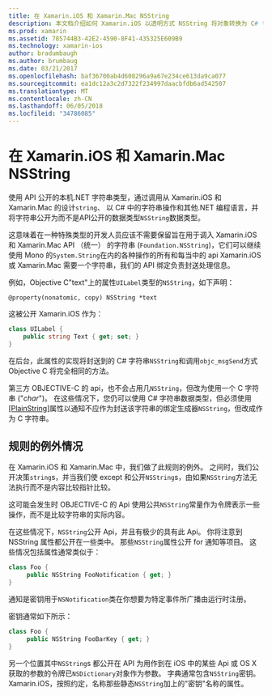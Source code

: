 ```yaml
---
title: 在 Xamarin.iOS 和 Xamarin.Mac NSString
description: 本文档介绍如何 Xamarin.iOS 以透明方式 NSString 将对象转换为 C# 字符串对象，这不会发生时。
ms.prod: xamarin
ms.assetid: 785744B3-42E2-4590-8F41-435325E609B9
ms.technology: xamarin-ios
author: bradumbaugh
ms.author: brumbaug
ms.date: 03/21/2017
ms.openlocfilehash: baf36700ab4d608296a9a67e234ce613da9ca077
ms.sourcegitcommit: ea1dc12a3c2d7322f234997daacbfdb6ad542507
ms.translationtype: MT
ms.contentlocale: zh-CN
ms.lasthandoff: 06/05/2018
ms.locfileid: "34786085"
---
```

# <a name="nsstring-in-xamarinios-and-xamarinmac"></a>在 Xamarin.iOS 和 Xamarin.Mac NSString

使用 API 公开的本机.NET 字符串类型，通过调用从 Xamarin.iOS 和 Xamarin.Mac 的设计`string`、 以 C# 中的字符串操作和其他.NET 编程语言，并将字符串公开为而不是API公开的数据类型`NSString`数据类型。

这意味着在一种特殊类型的开发人员应该不需要保留旨在用于调入 Xamarin.iOS 和 Xamarin.Mac API （统一） 的字符串 (`Foundation.NSString`)，它们可以继续使用 Mono 的`System.String`在内的各种操作的所有和每当中的 api Xamarin.iOS 或 Xamarin.Mac 需要一个字符串，我们的 API 绑定负责封送处理信息。

例如，Objective C"text"上的属性`UILabel`类型的`NSString`，如下声明：

```objc
@property(nonatomic, copy) NSString *text
```

这被公开 Xamarin.iOS 作为：

```csharp
class UILabel {
    public string Text { get; set; }
}
```

在后台，此属性的实现将封送到的 C# 字符串`NSString`和调用`objc_msgSend`方式 Objective C 将完全相同的方法。

第三方 OBJECTIVE-C 的 api，也不会占用几`NSString`，但改为使用一个 C 字符串 ("*char*")。 在这些情况下，您仍可以使用 C# 字符串数据类型，但必须使用[[PlainString]](~/cross-platform/macios/binding/objective-c-libraries.md)属性以通知不应作为封送该字符串的绑定生成器`NSString`，但改成作为 C 字符串。

 <a name="Exceptions_to_the_Rule" />

## <a name="exceptions-to-the-rule"></a>规则的例外情况

在 Xamarin.iOS 和 Xamarin.Mac 中，我们做了此规则的例外。 之间时，我们公开决策`string`s，并当我们使 except 和公开`NSString`s，由如果`NSString`方法无法执行而不是内容比较指针比较。

这可能会发生时 OBJECTIVE-C 的 Api 使用公共`NSString`常量作为令牌表示一些操作，而不是比较字符串的实际内容。

在这些情况下，`NSString`公开 Api，并且有极少的具有此 Api。 你将注意到 NSString 属性都公开在一些类中。 那些`NSString`属性公开 for 通知等项目。 这些情况包括属性通常类似于：

```csharp
class Foo {
     public NSString FooNotification { get; }
}
```
通知是密钥用于`NSNotification`类在你想要为特定事件所广播由运行时注册。

密钥通常如下所示：

```csharp
class Foo {
     public NSString FooBarKey { get; }
}
```

另一个位置其中`NSString`s 都公开在 API 为用作到在 iOS 中的某些 Api 或 OS X 获取的参数的令牌已`NSDictionary`对象作为参数。 字典通常包含`NSString`密钥。 Xamarin.iOS，按照约定，名称那些静态`NSString`加上的"密钥"名称的属性。
